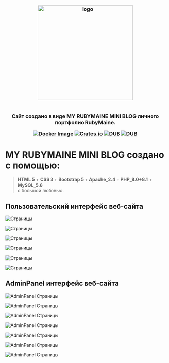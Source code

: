 <h3 align="center">
<br />
<img src="https://rubymaine.000webhostapp.com/rubymaine/my.rubymain.mini.blog/RubyMain_Mini_BLOG.png" alt="logo" width="300" />
<br />
<br />
<br />
Cайт создано в виде MY RUBYMAINE MINI BLOG личного портфолио RubyMaine.

[![Docker Image](https://github.com/ciur/papermerge/actions/workflows/docker.yml/badge.svg)](https://github.com/ciur/papermerge/actions/workflows/docker.yml)
[![Crates.io](https://img.shields.io/crates/l/rustc-serialize.svg)](#)
[![DUB](https://img.shields.io/badge/Powered%20by-PHP-blue.svg)]()
[![DUB](https://img.shields.io/badge/version-8.0_8.1-green)]()
</h3>


# MY RUBYMAINE MINI BLOG создано с помощью:
> **HTML 5** + **CSS 3** + **Bootstrap 5** + **Apache_2.4** + **PHP_8.0+8.1** + **MySQL_5.6** <br /> с большой любовью.


## Пользовательский интерфейс веб-сайта
![Страницы](https://rubymaine.000webhostapp.com/rubymaine/my.rubymain.mini.blog/FRONT=END/01.png?raw=true "Main Page 01")

![Страницы](https://rubymaine.000webhostapp.com/rubymaine/my.rubymain.mini.blog/FRONT=END/02.png?raw=true "Main Page 02")

![Страницы](https://rubymaine.000webhostapp.com/rubymaine/my.rubymain.mini.blog/FRONT=END/03.png?raw=true "Main Page 03")

![Страницы](https://rubymaine.000webhostapp.com/rubymaine/my.rubymain.mini.blog/FRONT=END/04.png?raw=true "Main Page 03")

![Страницы](https://rubymaine.000webhostapp.com/rubymaine/my.rubymain.mini.blog/FRONT=END/05.png?raw=true "Main Page 03")

![Страницы](https://rubymaine.000webhostapp.com/rubymaine/my.rubymain.mini.blog/FRONT=END/06.png?raw=true "Main Page 03")


## AdminPanel интерфейс веб-сайта
![AdminPanel Страницы](https://rubymaine.000webhostapp.com/rubymaine/my.rubymain.mini.blog/BACK=END/01.png?raw=true "AdminPanel Страницы")

![AdminPanel Страницы](https://rubymaine.000webhostapp.com/rubymaine/my.rubymain.mini.blog/BACK=END/02.png?raw=true "AdminPanel Страницы")

![AdminPanel Страницы](https://rubymaine.000webhostapp.com/rubymaine/my.rubymain.mini.blog/BACK=END/03.png?raw=true "AdminPanel Страницы")

![AdminPanel Страницы](https://rubymaine.000webhostapp.com/rubymaine/my.rubymain.mini.blog/BACK=END/04.png?raw=true "AdminPanel Страницы")

![AdminPanel Страницы](https://rubymaine.000webhostapp.com/rubymaine/my.rubymain.mini.blog/BACK=END/05.png?raw=true "AdminPanel Страницы")

![AdminPanel Страницы](https://rubymaine.000webhostapp.com/rubymaine/my.rubymain.mini.blog/BACK=END/06.png?raw=true "AdminPanel Страницы")

![AdminPanel Страницы](https://rubymaine.000webhostapp.com/rubymaine/my.rubymain.mini.blog/BACK=END/07.png?raw=true "AdminPanel Страницы")
